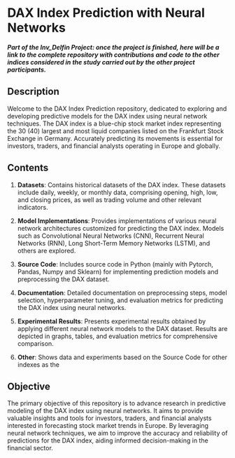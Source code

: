 # DAX Index Prediction with Neural Networks

***Part of the Inv_Delfin Project: once the project is finished, here will be a link to the complete repository with contributions and code to the other indices considered in the study carried out by the other project participants.***

## Description

Welcome to the DAX Index Prediction repository, dedicated to exploring and developing predictive models for the DAX index using neural network techniques. The DAX index is a blue-chip stock market index representing the 30 (40) largest and most liquid companies listed on the Frankfurt Stock Exchange in Germany. Accurately predicting its movements is essential for investors, traders, and financial analysts operating in Europe and globally.

## Contents

1. **Datasets**: Contains historical datasets of the DAX index. These datasets include daily, weekly, or monthly data, comprising opening, high, low, and closing prices, as well as trading volume and other relevant indicators.

2. **Model Implementations**: Provides implementations of various neural network architectures customized for predicting the DAX index. Models such as Convolutional Neural Networks (CNN), Recurrent Neural Networks (RNN), Long Short-Term Memory Networks (LSTM), and others are explored.

3. **Source Code**: Includes source code in Python (mainly with Pytorch, Pandas, Numpy and Sklearn)  for implementing prediction models and preprocessing the DAX dataset.

4. **Documentation**: Detailed documentation on preprocessing steps, model selection, hyperparameter tuning, and evaluation metrics for predicting the DAX index using neural networks.

5. **Experimental Results**: Presents experimental results obtained by applying different neural network models to the DAX dataset. Results are depicted in graphs, tables, and evaluation metrics for comprehensive comparison.
6. **Other**: Shows data and experiments based on the Source Code for other indexes as the 



## Objective

The primary objective of this repository is to advance research in predictive modeling of the DAX index using neural networks. It aims to provide valuable insights and tools for investors, traders, and financial analysts interested in forecasting stock market trends in Europe. By leveraging neural network techniques, we aim to improve the accuracy and reliability of predictions for the DAX index, aiding informed decision-making in the financial sector.


